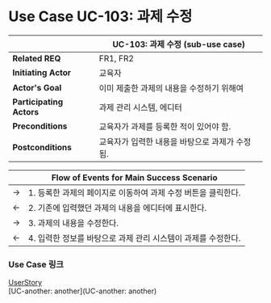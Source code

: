# Use Case UC-103: 과제 수정

|                          | UC-103: 과제 수정 (sub-use case)               |
| ------------------------ | ---------------------------------------------- |
| __Related REQ__          | FR1, FR2                                       |
| __Initiating Actor__     | 교육자                                         |
| __Actor's Goal__         | 이미 제출한 과제의 내용을 수정하기 위해여      |
| __Participating Actors__ | 과제 관리 시스템, 에디터                       |
| __Preconditions__        | 교육자가 과제를 등록한 적이 있어야 함.         |
| __Postconditions__       | 교육자가 입력한 내용을 바탕으로 과제가 수정됨. |

|      | Flow of Events for Main Success Scenario                     |
| ---- | ------------------------------------------------------------ |
| ->   | 1. 등록한 과제의 페이지로 이동하여 과제 수정 버튼을 클릭한다. |
| <-   | 2. 기존에 입력했던 과제의 내용을 에디터에 표시한다.          |
| ->   | 3. 과제의 내용을 수정한다.                                   |
| <-   | 4. 입력한 정보를 바탕으로 과제 관리 시스템이 과제를 수정한다. |

### Use Case 링크

[UserStory](UserStory)<br/>[UC-another: another](UC-another: another)<br/>

